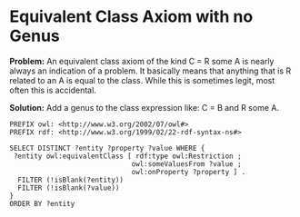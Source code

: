# Equivalent Class Axiom with no Genus

**Problem:** An equivalent class axiom of the kind C = R some A is nearly always an indication of a problem. It basically means that anything that is R related to an A is equal to the class. While this is sometimes legit, most often this is accidental.

**Solution:** Add a genus to the class expression like: C = B and R some A.

```
PREFIX owl: <http://www.w3.org/2002/07/owl#>
PREFIX rdf: <http://www.w3.org/1999/02/22-rdf-syntax-ns#>

SELECT DISTINCT ?entity ?property ?value WHERE {
 ?entity owl:equivalentClass [ rdf:type owl:Restriction ;
                              owl:someValuesFrom ?value ;
                              owl:onProperty ?property ] .
  FILTER (!isBlank(?entity))
  FILTER (!isBlank(?value))
}
ORDER BY ?entity

```
